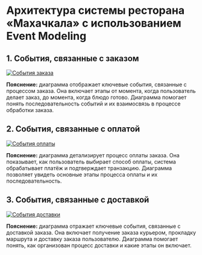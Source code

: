 # Архитектура системы ресторана «Махачкала» с использованием Event Modeling

## 1. События, связанные с заказом

[![События заказа](https://tinyurl.com/22fflg3f)](https://tinyurl.com/22fflg3f)<!--![События заказа](./event_modeling/order_event.puml)-->

**Пояснение:** диаграмма отображает ключевые события, связанные с процессом заказа. Она включает этапы от момента, когда пользователь делает заказ, до момента, когда блюдо готово. Диаграмма помогает понять последовательность событий и их взаимосвязь в процессе обработки заказа.

## 2. События, связанные с оплатой

[![События оплаты](https://tinyurl.com/2bgrvkgu)](https://tinyurl.com/2bgrvkgu)<!--![События оплаты](./event_modeling/payment_event.puml)-->

**Пояснение:** диаграмма детализирует процесс оплаты заказа. Она показывает, как пользователь выбирает способ оплаты, система обрабатывает платёж и подтверждает транзакцию. Диаграмма позволяет увидеть основные этапы процесса оплаты и их последовательность.

## 3. События, связанные с доставкой

[![События доставки](https://tinyurl.com/2azwcc3x)](https://tinyurl.com/2azwcc3x)<!--![События доставки](./event_modeling/delivery_event.puml)-->

**Пояснение:** диаграмма отражает ключевые события, связанные с доставкой заказа. Она включает получение заказа курьером, прокладку маршрута и доставку заказа пользователю. Диаграмма помогает понять, как организован процесс доставки и какие этапы он включает.